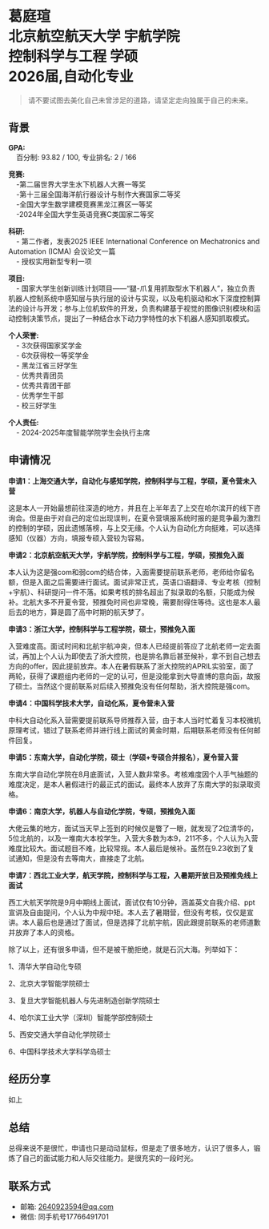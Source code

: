 # 葛庭瑄<br>北京航空航天大学 宇航学院<br>控制科学与工程 学硕<br>2026届,自动化专业

>请不要试图去美化自己未曾涉足的道路，请坚定走向独属于自己的未来。<br>

## 背景
**GPA:**<br>
&nbsp;&nbsp;&nbsp;&nbsp;百分制: 93.82 / 100, 专业排名: 2 / 166

**竞赛:**<br>
&nbsp;&nbsp;&nbsp;&nbsp;-第二届世界大学生水下机器人大赛一等奖<br>
&nbsp;&nbsp;&nbsp;&nbsp;-第十三届全国海洋航行器设计与制作大赛国家二等奖<br>
&nbsp;&nbsp;&nbsp;&nbsp;-全国大学生数学建模竞赛黑龙江赛区一等奖<br>
&nbsp;&nbsp;&nbsp;&nbsp;-2024年全国大学生英语竞赛C类国家二等奖<br>

**科研:**<br>
&nbsp;&nbsp;&nbsp;&nbsp;- 第二作者，发表2025 IEEE International Conference on Mechatronics and Automation (ICMA) 会议论文一篇<br>
&nbsp;&nbsp;&nbsp;&nbsp;- 授权实用新型专利一项

**项目:**<br>
&nbsp;&nbsp;&nbsp;&nbsp;- 国家大学生创新训练计划项目——“腿-爪复用抓取型水下机器人”，独立负责机器人控制系统中感知层与执行层的设计与实现，以及电机驱动和水下深度控制算法的设计与开发；参与上位机软件的开发，负责构建基于视觉的图像识别模块和运动控制决策节点，提出了一种结合水下动力学特性的水下机器人感知抓取模式。

**个人荣誉:**<br>
&nbsp;&nbsp;&nbsp;&nbsp;- 3次获得国家奖学金<br>
&nbsp;&nbsp;&nbsp;&nbsp;- 6次获得校一等奖学金<br>
&nbsp;&nbsp;&nbsp;&nbsp;- 黑龙江省三好学生<br>
&nbsp;&nbsp;&nbsp;&nbsp;- 优秀共青团员<br>
&nbsp;&nbsp;&nbsp;&nbsp;- 优秀共青团干部<br>
&nbsp;&nbsp;&nbsp;&nbsp;- 优秀学生干部<br>
&nbsp;&nbsp;&nbsp;&nbsp;- 校三好学生<br>

**个人责任:**<br>
&nbsp;&nbsp;&nbsp;&nbsp;- 2024-2025年度智能学院学生会执行主席

## 申请情况

**申请1：上海交通大学，自动化与感知学院，控制科学与工程，学硕，夏令营未入营**

这是本人一开始最想前往深造的地方，并且在上半年去了上交在哈尔滨开的线下咨询会。但是由于对自己的定位出现误判，在夏令营填报系统时报的是竞争最为激烈的控制的学硕，因此遗憾落榜，与上交无缘。个人认为自动化方向挺难，可以选择感知（仪器）方向，填报专硕入营较为容易。

**申请2：北京航空航天大学，宇航学院，控制科学与工程，学硕，预推免入面**

本人认为这是强com和弱com的结合体，入面需要提前联系老师，老师给你留名额，但是入面之后需要进行面试。面试非常正式，英语口语翻译、专业考核（控制+宇航）、科研提问一件不落。如果考核的排名超出了拟录取的名额，只能成为候补。北航大多不开夏令营，预推免时间也非常晚，需要耐得住等待。这也是本人最后去的地方，算是圆了高中时期的航天梦了。

**申请3：浙江大学，控制科学与工程学院，硕士，预推免入面**

入营难度高。面试时间和北航宇航冲突，但本人已经提前答应了北航老师一定去面试，再加上个人认为即使去了浙大控院，也是排名靠后甚至候补，拿不到自己想去方向的offer，因此提前放弃。本人在暑假联系了浙大控院的APRIL实验室，面了两轮，获得了课题组内老师的一定的认可，但是没能拿到大导直博的意向函，故报了硕士。当然这个提前联系对后续入预推免没有任何帮助，浙大控院是强com。

**申请4：中国科学技术大学，自动化系，夏令营未入营**

中科大自动化系入营需要提前联系导师推荐入营，由于本人当时忙着复习本校微机原理考试，错过了联系老师并进行线上面试的黄金时期，后期联系老师没有任何邮件回复。

**申请5：东南大学，自动化学院，硕士（学硕+专硕合并报名），夏令营入营**

东南大学自动化学院在8月底面试，入营人数非常多。考核难度因个人手气抽题的难度决定，是本人暑假进行的最正式的面试。最终本人放弃了东南大学的拟录取资格。

**申请6：南京大学，机器人与自动化学院，专硕，预推免入面**

大佬云集的地方，面试当天早上签到的时候仅是瞥了一眼，就发现了2位清华的，5位北航的，以及一堆南大本校学生。入营大多数为本9，211不多，个人认为入营难度比较大。面试题目不难，比较常规。本人最后是候补。虽然在9.23收到了复试通知，但是没有去等南大，直接走了北航。

**申请7：西北工业大学，航天学院，控制科学与工程，入暑期开放日及预推免线上面试**

西工大航天学院是9月中期线上面试，面试仅有10分钟，涵盖英文自我介绍、ppt宣讲及自由提问，个人认为中规中矩。本人去了暑期营，但没有考核，仅仅是宣讲。本人最后也是通过了面试，但是选择了北航宇航，因此跟提前联系的老师道歉并放弃了本人的资格。

除了以上，还有很多申请，但不是被干脆拒绝，就是石沉大海。列举如下：

1、清华大学自动化专硕

2、北京大学智能学院硕士

3、复旦大学智能机器人与先进制造创新学院硕士

4、哈尔滨工业大学（深圳）智能学部控制硕士

5、西安交通大学自动化学院硕士

6、中国科学技术大学科学岛硕士


## 经历分享
如上

## 总结
总得来说不是很忙，申请也只是动动鼠标，但是走了很多地方，认识了很多人，锻炼了自己的面试能力和人际交往能力。是很充实的一段时光。

## 联系方式
- 邮箱: 2640923594@qq.com
- 微信: 同手机号17766491701

